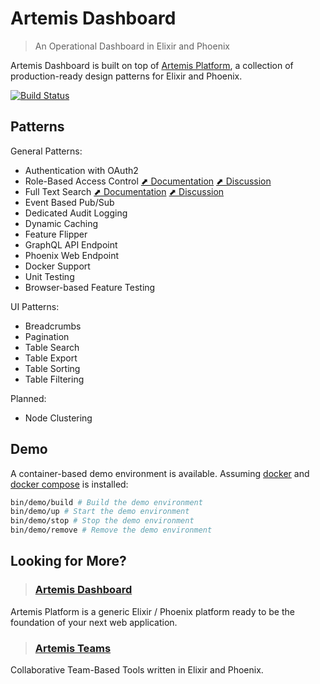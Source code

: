 # Artemis Dashboard

> An Operational Dashboard in Elixir and Phoenix

Artemis Dashboard is built on top of [Artemis Platform](https://github.com/artemis-platform/artemis_platform), a collection of production-ready design patterns for Elixir and Phoenix.

[![Build Status](https://travis-ci.com/artemis-platform/artemis_dashboard.svg?branch=master)](https://travis-ci.com/artemis-platform/artemis_dashboard)

## Patterns

General Patterns:

- Authentication with OAuth2
- Role-Based Access Control [⬈ Documentation](https://github.com/artemis-platform/artemis_platform/wiki/Role-Based-Access-Control) [⬈ Discussion](https://github.com/artemis-platform/artemis_platform/issues/12)
- Full Text Search [⬈ Documentation](https://github.com/artemis-platform/artemis_platform/wiki/Full-Text-Search) [⬈ Discussion](https://github.com/artemis-platform/artemis_platform/issues/13)
- Event Based Pub/Sub
- Dedicated Audit Logging
- Dynamic Caching
- Feature Flipper
- GraphQL API Endpoint
- Phoenix Web Endpoint
- Docker Support
- Unit Testing
- Browser-based Feature Testing

UI Patterns:

- Breadcrumbs
- Pagination
- Table Search
- Table Export
- Table Sorting
- Table Filtering

Planned:

- Node Clustering

## Demo

A container-based demo environment is available. Assuming [docker](https://www.docker.com/) and [docker compose](https://docs.docker.com/compose/) is installed:

```bash
bin/demo/build # Build the demo environment
bin/demo/up # Start the demo environment
bin/demo/stop # Stop the demo environment
bin/demo/remove # Remove the demo environment
```

## Looking for More?

> ### [Artemis Dashboard](https://github.com/artemis-platform/artemis_dashboard)

Artemis Platform is a generic Elixir / Phoenix platform ready to be the foundation of your next web application.

> ### [Artemis Teams](https://github.com/artemis-platform/artemis_teams)

Collaborative Team-Based Tools written in Elixir and Phoenix.
